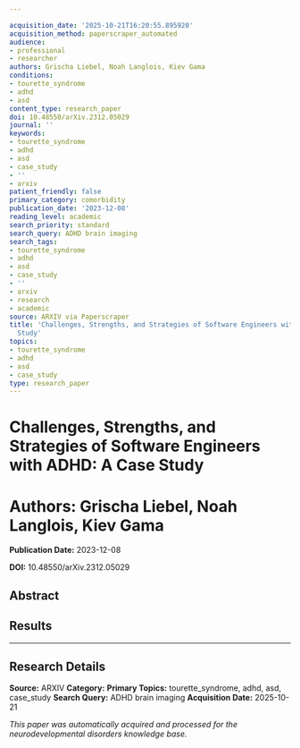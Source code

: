 ```yaml
---

acquisition_date: '2025-10-21T16:20:55.895920'
acquisition_method: paperscraper_automated
audience:
- professional
- researcher
authors: Grischa Liebel, Noah Langlois, Kiev Gama
conditions:
- tourette_syndrome
- adhd
- asd
content_type: research_paper
doi: 10.48550/arXiv.2312.05029
journal: ''
keywords:
- tourette_syndrome
- adhd
- asd
- case_study
- ''
- arxiv
patient_friendly: false
primary_category: comorbidity
publication_date: '2023-12-08'
reading_level: academic
search_priority: standard
search_query: ADHD brain imaging
search_tags:
- tourette_syndrome
- adhd
- asd
- case_study
- ''
- arxiv
- research
- academic
source: ARXIV via Paperscraper
title: 'Challenges, Strengths, and Strategies of Software Engineers with ADHD: A Case
  Study'
topics:
- tourette_syndrome
- adhd
- asd
- case_study
type: research_paper
---
```




# Challenges, Strengths, and Strategies of Software Engineers with ADHD: A Case Study

# **Authors:** Grischa Liebel, Noah Langlois, Kiev Gama

**Publication Date:** 2023-12-08

**DOI:** 10.48550/arXiv.2312.05029

## Abstract

## Results

---

## Research Details

**Source:** ARXIV
**Category:**
**Primary Topics:** tourette_syndrome, adhd, asd, case_study
**Search Query:** ADHD brain imaging
**Acquisition Date:** 2025-10-21

*This paper was automatically acquired and processed for the neurodevelopmental disorders knowledge base.*
